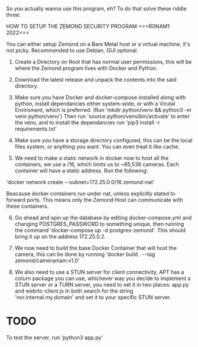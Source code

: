 So you actually wanna use this program, eh?
To do that solve these riddle three:

HOW TO SETUP THE ZEMOND SECURITY PROGRAM
===R0NAM1 2022===

You can either setup Zemond on a Bare Metal host or a virtual machine, it's not picky.
Recommended to use Debian, GUI optional.

1. Create a Directory on Root that has normal user permissions, this will be where the Zemond program lives with Docker and Python.

2. Download the latest release and unpack the contents into the said directory.

3. Make sure you have Docker and docker-compose installed along with python, install dependancies either system-wide, or with a Virutal Enviroment, which is preferred. (Run 'mkdir python/venv && python3 -m venv python/venv')
Then run 'source python/venv/bin/activate' to enter the venv, and to install the dependancies run 'pip3 install -r requirements.txt'

4. Make sure you have a storage directory configured, this can be the local files system, or anything you want. You can even treat it like cache.

5. We need to make a static network in docker now to host all the containers, we use a /16, which limits us to ~65,536 cameras. Each container will have a static address. Run the following:

'docker network create --subnet=172.25.0.0/16 zemond-nat'

Beacause docker containers run under nat, unless explicitly stated to forward ports. This means only the Zemond Host can communicate with these containers.

6. Go ahead and spin up the database by editing docker-compose.yml and changing POSTGRES_PASSWORD to something unique, then running the command 'docker-compose up -d postgres-zemond'. This should bring it up on the address 172.25.0.2.

7. We now need to build the base Docker Container that will host the camera, this can be done by running 'docker build . --tag zemond/cameramain:v1.0'

8. We also need to use a STUN server for client connectivity, APT has a coturn package you can use, whichever way you decide to implement a STUN server or a TURN server, you need to set it in two places: app.py and webrtc-client.js
In both search for the string 'nvr.internal.my.domain' and set it to your specific STUN server.


# TODO

To test the server, run 'python3 app.py'